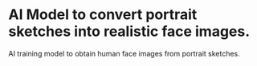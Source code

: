 # AI Model to convert portrait sketches into realistic face images.
 AI training model to obtain human face images from portrait sketches.
